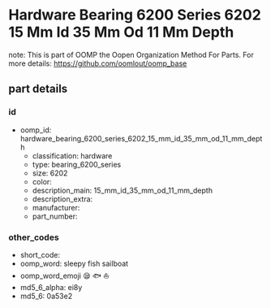 # Hardware Bearing 6200 Series 6202 15 Mm Id 35 Mm Od 11 Mm Depth  

note: This is part of OOMP the Oopen Organization Method For Parts. For more details: https://github.com/oomlout/oomp_base

##  part details





### id
* oomp_id: hardware_bearing_6200_series_6202_15_mm_id_35_mm_od_11_mm_depth
  * classification: hardware
  * type: bearing_6200_series
  * size: 6202
  * color: 
  * description_main: 15_mm_id_35_mm_od_11_mm_depth
  * description_extra: 
  * manufacturer: 
  * part_number: 

### other_codes
* short_code: 
* oomp_word: sleepy fish sailboat
* oomp_word_emoji :sleepy: :fish: :sailboat:
* md5_6_alpha: ei8y
* md5_6: 0a53e2